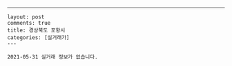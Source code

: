 ---
    layout: post
    comments: true
    title: 경상북도 포항시
    categories: [실거래가]
    ---

    2021-05-31 실거래 정보가 없습니다.

    